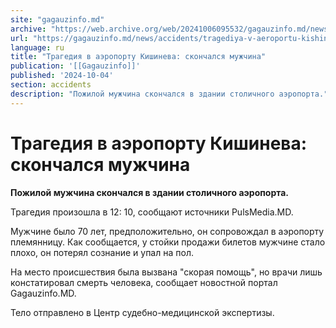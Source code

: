 ```yaml
---
site: "gagauzinfo.md"
archive: "https://web.archive.org/web/20241006095532/gagauzinfo.md/news/accidents/tragediya-v-aeroportu-kishineva-skonchalsya-muzhchina"
url: "https://gagauzinfo.md/news/accidents/tragediya-v-aeroportu-kishineva-skonchalsya-muzhchina"
language: ru
title: "Трагедия в аэропорту Кишинева: скончался мужчина"
publication: '[[Gagauzinfo]]'
published: '2024-10-04'
section: accidents
description: "Пожилой мужчина скончался в здании столичного аэропорта."
---
```


# Трагедия в аэропорту Кишинева: скончался мужчина

**Пожилой мужчина скончался в здании столичного аэропорта.**

Трагедия произошла в 12: 10, сообщают источники PulsMedia.MD.

Мужчине было 70 лет, предположительно, он сопровождал в аэропорту племянницу. Как сообщается, у стойки продажи билетов мужчине стало плохо, он потерял сознание и упал на пол.

На место происшествия была вызвана "скорая помощь", но врачи лишь констатировал смерть человека, сообщает новостной портал Gagauzinfo.MD.

Тело отправлено в Центр судебно-медицинской экспертизы.
